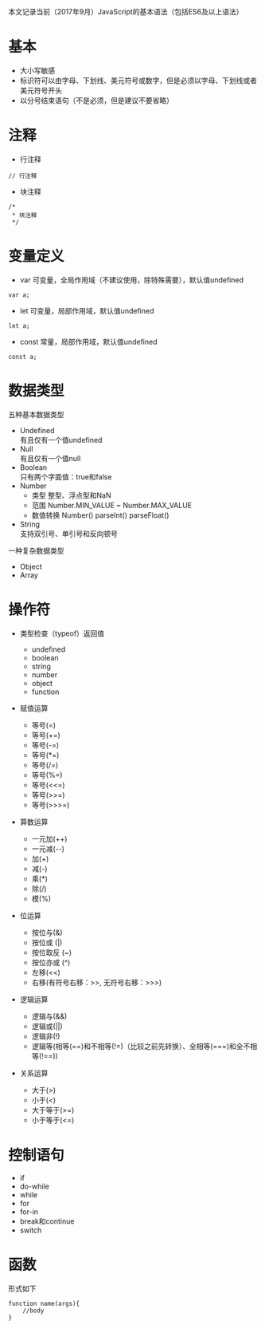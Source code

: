 本文记录当前（2017年9月）JavaScript的基本语法（包括ES6及以上语法）

# 基本
- 大小写敏感
- 标识符可以由字母、下划线、美元符号或数字，但是必须以字母、下划线或者美元符号开头
- 以分号结束语句（不是必须，但是建议不要省略）

# 注释
- 行注释
````
// 行注释
````
- 块注释
````
/*
 * 块注释
 */
````

# 变量定义
- var 可变量，全局作用域（不建议使用，除特殊需要），默认值undefined
````
var a;
````

- let 可变量，局部作用域，默认值undefined
````
let a;
````

- const 常量，局部作用域，默认值undefined
````
const a;
````

# 数据类型
五种基本数据类型
- Undefined   
  有且仅有一个值undefined
- Null  
  有且仅有一个值null
- Boolean  
  只有两个字面值：true和false
- Number
  - 类型 
    整型、浮点型和NaN  
  - 范围  Number.MIN_VALUE ~ Number.MAX_VALUE
  - 数值转换  Number() parseInt() parseFloat()
- String  
  支持双引号、单引号和反向顿号
  
一种复杂数据类型
- Object
- Array

# 操作符
- 类型检查（typeof）返回值
    - undefined
    - boolean
    - string
    - number
    - object
    - function 
    
- 赋值运算 
    - 等号(=)
    - 等号(+=)
    - 等号(-=)
    - 等号(*=)
    - 等号(/=) 
    - 等号(%=) 
    - 等号(<<=) 
    - 等号(>>=) 
    - 等号(>>>=) 
    
- 算数运算
    - 一元加(++)
    - 一元减(--)
    - 加(+)
    - 减(-)
    - 乘(*)
    - 除(/)
    - 模(%)

- 位运算
    - 按位与(&)
    - 按位或 (|)
    - 按位取反 (~)
    - 按位亦或 (^)
    - 左移(<<)
    - 右移(有符号右移：>>, 无符号右移：>>>)
    
- 逻辑运算
    - 逻辑与(&&)
    - 逻辑或(||)
    - 逻辑非(!)
    - 逻辑等(相等(==)和不相等(!=)（比较之前先转换）、全相等(===)和全不相等(!==))
    
- 关系运算
    - 大于(>)
    - 小于(<)
    - 大于等于(>=)
    - 小于等于(<=)
    
# 控制语句

- if
- do-while
- while
- for
- for-in
- break和continue
- switch

# 函数
 形式如下
````
function name(args){
    //body
}
````